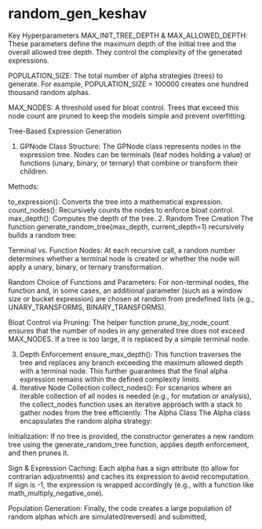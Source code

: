 # random_gen_keshav
Key Hyperparameters
MAX_INIT_TREE_DEPTH & MAX_ALLOWED_DEPTH:
These parameters define the maximum depth of the initial tree and the overall allowed tree depth. They control the complexity of the generated expressions.

POPULATION_SIZE:
The total number of alpha strategies (trees) to generate. For example, POPULATION_SIZE = 100000 creates one hundred thousand random alphas.

MAX_NODES:
A threshold used for bloat control. Trees that exceed this node count are pruned to keep the models simple and prevent overfitting.

Tree-Based Expression Generation
1. GPNode Class
Structure:
The GPNode class represents nodes in the expression tree. Nodes can be terminals (leaf nodes holding a value) or functions (unary, binary, or ternary) that combine or transform their children.

Methods:

to_expression(): Converts the tree into a mathematical expression.
count_nodes(): Recursively counts the nodes to enforce bloat control.
max_depth(): Computes the depth of the tree.
2. Random Tree Creation
The function generate_random_tree(max_depth, current_depth=1) recursively builds a random tree:

Terminal vs. Function Nodes:
At each recursive call, a random number determines whether a terminal node is created or whether the node will apply a unary, binary, or ternary transformation.

Random Choice of Functions and Parameters:
For non-terminal nodes, the function and, in some cases, an additional parameter (such as a window size or bucket expression) are chosen at random from predefined lists (e.g., UNARY_TRANSFORMS, BINARY_TRANSFORMS).

Bloat Control via Pruning:
The helper function prune_by_node_count ensures that the number of nodes in any generated tree does not exceed MAX_NODES. If a tree is too large, it is replaced by a simple terminal node.

3. Depth Enforcement
ensure_max_depth():
This function traverses the tree and replaces any branch exceeding the maximum allowed depth with a terminal node. This further guarantees that the final alpha expression remains within the defined complexity limits.
4. Iterative Node Collection
collect_nodes():
For scenarios where an iterable collection of all nodes is needed (e.g., for mutation or analysis), the collect_nodes function uses an iterative approach with a stack to gather nodes from the tree efficiently.
The Alpha Class
The Alpha class encapsulates the random alpha strategy:

Initialization:
If no tree is provided, the constructor generates a new random tree using the generate_random_tree function, applies depth enforcement, and then prunes it.

Sign & Expression Caching:
Each alpha has a sign attribute (to allow for contrarian adjustments) and caches its expression to avoid recomputation. If sign is -1, the expression is wrapped accordingly (e.g., with a function like math_multiply_negative_one).

Population Generation:
Finally, the code creates a large population of random alphas which are simulated(reversed) and submitted,
